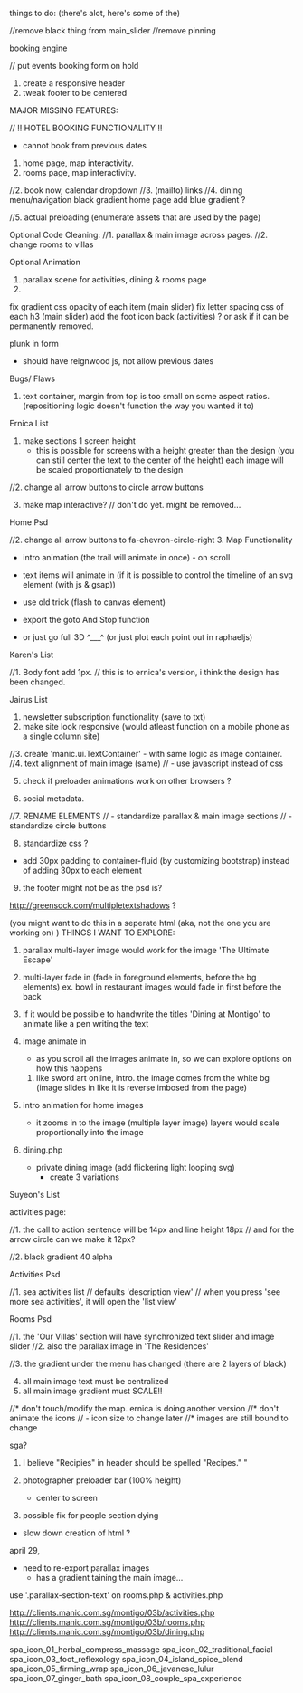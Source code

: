 things to do: (there's alot, here's some of the)

//remove black thing from main_slider
//remove pinning

booking engine


// put events booking form on hold 




1. create a responsive header
2. tweak footer to be centered








MAJOR MISSING FEATURES:
 

// !! HOTEL BOOKING FUNCTIONALITY !!

 - cannot book from previous dates




  1. home page, map interactivity.
  2. rooms page, map interactivity.

 //2. book now, calendar dropdown
 //3. (mailto) links
 //4. dining menu/navigation black gradient
    home page add blue gradient ?

 //5. actual preloading (enumerate assets that are used by the page)



Optional Code Cleaning:
 //1. parallax & main image across pages.
 //2. change rooms to villas

Optional Animation
 1. parallax scene for activities, dining & rooms page
 2. 





fix gradient css opacity of each item (main slider)
fix letter spacing css of each h3 (main slider)
add the foot icon back (activities) ? or ask if it can be permanently removed.







plunk in form
 - should have reignwood js, not allow previous dates





Bugs/ Flaws
 1. text container, margin from top is too small on some aspect ratios.
    (repositioning logic doesn't function the way you wanted it to)





Ernica List

1. make sections 1 screen height
   - this is possible for screens with a height greater than the design (you can still center the text to the center of the height)
     each image will be scaled proportionately to the design

//2. change all arrow buttons to circle arrow buttons

3. make map interactive?  // don't do yet. might be removed...

Home Psd

//2. change all arrow buttons to fa-chevron-circle-right 
3. Map Functionality
   - intro animation (the trail will animate in once) - on scroll
   - text items will animate in
   (if it is possible to control the timeline of an svg element (with js & gsap))

   - use old trick (flash to canvas element)
   - export the goto And Stop function

  
   - or just go full 3D ^___^
     (or just plot each point out in raphaeljs)






Karen's List

//1. Body font add 1px. // this is to ernica's version, i think the design has been changed.




Jairus List

1. newsletter subscription functionality (save to txt)
2. make site look responsive (would atleast function on a mobile phone as a single column site)

//3. create 'manic.ui.TextContainer' - with same logic as image container.
//4. text alignment of main image (same)
//   - use javascript instead of css

5. check if preloader animations work on other browsers ?


6. social metadata.

//7. RENAME ELEMENTS
//   - standardize parallax & main image sections
//   - standardize circle buttons



8. standardize css ? 
  - add 30px padding to container-fluid (by customizing bootstrap)
    instead of adding 30px to each element



9. the footer might not be as the psd is?



http://greensock.com/multipletextshadows ? 


(you might want to do this in a seperate html (aka, not the one you are working on) )
THINGS I WANT TO EXPLORE:

1. parallax multi-layer image
   would work for the image 'The Ultimate Escape'

2. multi-layer fade in
   (fade in foreground elements, before the bg elements)
   ex. bowl in restaurant images would fade in first before the back

3. If it would be possible to handwrite the titles
   'Dining at Montigo' to animate like a pen writing the text

4. image animate in
   - as you scroll all the images animate in, so we can explore options on how this happens
   1. like sword art online, intro.
     the image comes from  the white bg (image slides in like it is reverse imbosed from the page)

5. intro animation for home images
   - it zooms in to the image (multiple layer image)
     layers would scale proportionally into the image




6. dining.php
   - private dining image (add flickering light looping svg)
     - create 3 variations




Suyeon's List

activities page: 

//1. the call to action sentence will be 14px and line height 18px
//   and for the arrow circle can we make it 12px?

//2. black gradient 40 alpha



Activities Psd

//1. sea activities list
//   defaults 'description view'
//   when you press 'see more sea activities', it will open the 'list view'

Rooms Psd

//1. the 'Our Villas' section will have synchronized text slider and image slider
//2. also the parallax image in 'The Residences'




//3. the gradient under the menu has changed (there are 2 layers of black)

4. all main image text must be centralized
5. all main image gradient must SCALE!!




//* don't touch/modify the map. ernica is doing another version
//* don't animate the icons
//  - icon size to change later
//* images are still bound to change







sga?

1. I believe "Recipies" in header should be spelled "Recipes." "

2. photographer preloader bar (100% height)
   - center to screen

3. possible fix for people section dying 
 - slow down creation of html ?

















april 29,
 - need to re-export parallax images
   - has a gradient taining the main image...

 

 use '.parallax-section-text' on rooms.php & activities.php




http://clients.manic.com.sg/montigo/03b/activities.php
http://clients.manic.com.sg/montigo/03b/rooms.php
http://clients.manic.com.sg/montigo/03b/dining.php




spa_icon_01_herbal_compress_massage
spa_icon_02_traditional_facial
spa_icon_03_foot_reflexology
spa_icon_04_island_spice_blend
spa_icon_05_firming_wrap
spa_icon_06_javanese_lulur
spa_icon_07_ginger_bath
spa_icon_08_couple_spa_experience